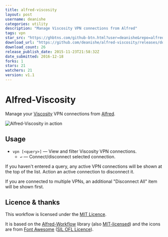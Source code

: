 ```yaml
---
title: alfred-viscosity
layout: post
username: deanishe
categories: utility
description: "Manage Viscosity VPN connections from Alfred"
tags: vpn
star_src: "https://ghbtns.com/github-btn.html?user=deanishe&repo=alfred-viscosity&type=star&count=true"
download_url: "https://github.com/deanishe/alfred-viscosity/releases/download/v1.1/Viscosity-1.1.alfredworkflow"
download_count: 26
release_publish_date: 2015-11-23T21:58:32Z
date_submitted: 2016-12-18
forks: 1
stars: 21
watchers: 21
version: v1.1
---
```

# Alfred-Viscosity #

Manage your [Viscosity][viscosity] VPN connections from [Alfred][alfred].

![Alfred-Viscosity in action][demo]


## Usage ##

- `vpn [<query>]` — View and filter Viscosity VPN connections.
    - `↩` — Connect/disconnect selected connection.

If you haven't entered a query, any active VPN connections will be shown at the top of the list. Action an active connection to disconnect it.

If you are connected to multiple VPNs, an additional "Disconnect All" item will be shown first.


## Licence & thanks ##

This workflow is licensed under the [MIT Licence][mit].

It is based on the [Alfred-Workflow][aw] library (also [MIT-licensed][mit]) and the icons are from [Font Awesome][font-awesome] ([SIL OFL Licence][sil-ofl]).


[demo]: https://github.com/deanishe/alfred-viscosity/raw/master/demo.gif  "Alfred-Viscosity in action"
[viscosity]: https://www.sparklabs.com/viscosity/
[font-awesome]: http://fontawesome.io/
[alfred]: http://www.alfredapp.com/
[aw]: http://www.deanishe.net/alfred-workflow/
[mit]: http://opensource.org/licenses/MIT
[sil-ofl]: http://scripts.sil.org/cms/scripts/page.php?site_id=nrsi&id=OFL